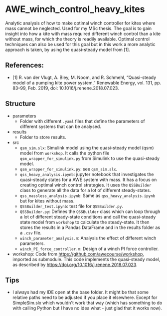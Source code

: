 # AWE_winch_control_heavy_kites
Analytic analysis of how to make optimal winch controller for kites where mass cannot be neglected. Used for my MSc thesis. The goal is to gain insight into how a kite with mass required different winch control than a kite without mass, for which the theory is readily available. Optimal control techniques can also be used for this goal but in this work a more analytic approach is taken, by using the quasi-steady model from [1].

## References:
- [1] R. van der Vlugt, A. Bley, M. Noom, and R. Schmehl, “Quasi-steady model of a pumping kite power system,” Renewable Energy, vol. 131, pp. 83–99, Feb. 2019, doi: 10.1016/j.renene.2018.07.023.

## Structure
- parameters
  - Folder with different `.yaml` files that define the parameters of different systems that can be analysed.
- results
  - Folder to store results.
- src
  - `qsm_sim.slx`: Simulink model using the quasi-steady model (qsm) model from `workshop`. It calls the python file `qsm_wrapper_for_simulink.py` from Simulink to use the quasi-steady model.
  - `qsm_wrapper_for_simulink.py`: see `qsm_sim.slx`.
  - `qss_heavy_analysis.ipynb`: jupyter notebook that investigates the quasi-steady states for a AWE system with mass. It has a focus on creating optimal winch control strategies. It uses the `QSSBuilder` class to generate all the data for a lot of different steady-states.
  - `qss_massless_analysis.ipynb`: Same as `qss_heavy_analysis.ipynb` but for kites without mass.
  - `QSSBuilder_test.ipynb`: test file for `QSSBuilder.py`.
  - `QSSBuilder.py`: Defines the `QSSBuilder` class which can loop through a lot of different steady-state conditions and call the quasi-steady state model from `workshop` to calculate the steady-state. It then stores the results in a Pandas DataFrame and in the results folder as a `.csv` file.
  - `winch_parameter_analysis.m`: Analysis the effect of different winch parameters.
  - `winch_PI_force_controller.m`: Design of a winch PI force controller.
- workshop: Code from https://github.com/awecourse/workshop, imported as submodule. This code implements the quasi-steady model, as described by https://doi.org/10.1016/j.renene.2018.07.023.

## Tips
- I always had my IDE open at the base folder. It might be that some relative paths need to be adjusted if you place it elsewhere. Except for SimpleSim.slx which wouldn't work that way (which has something to do with calling Python but I have no idea what - just glad that it works now).